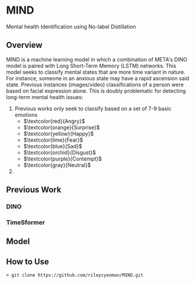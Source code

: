 # MIND
Mental health Identification using No-label Distillation

## Overview
MIND is a machine learning model in which a combination of META's DINO model is paired with Long Short-Term Memory (LSTM) networks. This model seeks to classify mental states that are more time variant in nature. For instance, someone in an anxious state may have a rapid ascension said state. Previous instances (images/video) classifications of a person were based on facial expression alone. This is doubly problematic for detecting long-term mental health issues:  
1. Previous works only seek to classify based on a set of 7-9 basic emotions
    - $\textcolor{red}{Angry}$
    - $\textcolor{orange}{Surprise}$
    - $\textcolor{yellow}{Happy}$
    - $\textcolor{lime}{Fear}$
    - $\textcolor{blue}{Sad}$
    - $\textcolor{orchid}{Disgust}$
    - $\textcolor{purple}{Contempt}$
    - $\textcolor{gray}{Neutral}$
2.  

## Previous Work
### DINO

### TimeSformer


## Model

## How to Use

```
> git clone https://github.com/rileycyeoman/MIND.git
```



